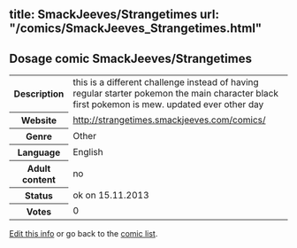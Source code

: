 title: SmackJeeves/Strangetimes
url: "/comics/SmackJeeves_Strangetimes.html"
---
Dosage comic SmackJeeves/Strangetimes
-----------------------------------------

<p id="msg"></p>
<script type="text/javascript">
if (window.location.search === '?edit_info_mail=sent_ok') {
  var elem = document.getElementById("msg");
  elem.innerHTML = 'Edited information sucessfully sent for review, which is usually done daily. Thanks!';
  elem.className = 'ok';
}
</script>
<table class="comicinfo">
<tr>
<th>Description</th><td>this is a different challenge instead of having regular starter pokemon the main character black first pokemon is mew. updated ever other day</td>
</tr>
<tr>
<th>Website</th><td><a href="http://strangetimes.smackjeeves.com/comics/">http://strangetimes.smackjeeves.com/comics/</a></td>
</tr>
<tr>
<th>Genre</th><td>Other</td>
</tr>
<tr>
<th>Language</th><td>English</td>
</tr>
<tr>
<th>Adult content</th><td>no</td>
</tr>
<tr>
<th>Status</th><td>ok on 15.11.2013</td>
</tr>
<tr>
<th>Votes</th><td>0</td>
</tr>
</table>

[Edit this info](SmackJeeves_Strangetimes_edit.html) or go back to the [comic list](../comic-index.html).
